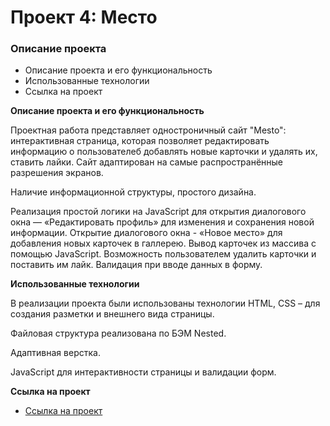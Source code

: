 # Проект 4: Место

### Описание проекта
* Описание проекта и его функциональность
* Использованные технологии
* Ссылка на проект

**Описание проекта и его функциональность**

Проектная работа представляет одностроничный сайт "Mesto": интерактивная страница, которая позволяет редактировать информацию о пользователеб добавлять новые карточки и удалять их, ставить лайки. Сайт адаптирован на самые распространённые разрешения экранов.

Наличие информационной структуры, простого дизайна.

Реализация простой логики на JavaScript для открытия диалогового окна — «Редактировать профиль» для изменения и сохранения новой информации. Открытие диалогового окна - «Новое место» для добавления новых карточек в галлерею.
Вывод карточек из массива с помощью JavaScript.
Возможность пользователем удалить карточки и поставить им лайк.
Валидация при вводе данных в форму.

**Использованные технологии**

В реализации проекта были использованы технологии HTML, CSS – для создания разметки и внешнего вида страницы.

Файловая структура реализована по БЭМ Nested.

Адаптивная верстка.

JavaScript для интерактивности страницы и валидации форм.


**Ссылка на проект**

* [Ссылка на проект](https://nataliabaeva20.github.io/mesto/index.html)
